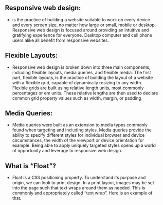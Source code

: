 ## Responsive web design:
* is the practice of building a website suitable to work on every device and every screen size, no matter how large or small,
mobile or desktop. Responsive web design is focused around providing an intuitive and gratifying experience for everyone. Desktop computer and cell 
phone users alike all benefit from responsive websites.


## Flexible Layouts:
* Responsive web design is broken down into three main components, including flexible layouts, media queries, and flexible media. The first part, 
flexible layouts, is the practice of building the layout of a website with a flexible grid, capable of dynamically resizing to any width. Flexible
grids are built using relative length units, most commonly percentages or em units. These relative lengths are then used to declare common
grid property values such as width, margin, or padding.

## Media Queries:
* Media queries were built as an extension to media types commonly found when targeting and including styles. Media queries provide the ability 
to specify different styles for individual browser and device circumstances, the width of the viewport or device orientation for example. 
Being able to apply uniquely targeted styles opens up a world of opportunity and leverage to responsive web design.


## What is “Float”?
* Float is a CSS positioning property. To understand its purpose and origin, we can look to print design. In a print layout, images may be 
set into the page such that text wraps around them as needed. This is commonly and appropriately called “text wrap”. Here is an example of that.
